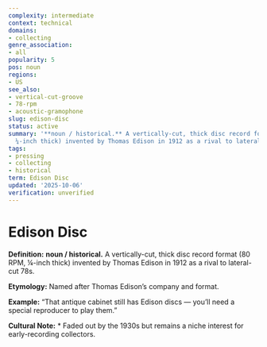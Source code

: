 ```yaml
---
complexity: intermediate
context: technical
domains:
- collecting
genre_association:
- all
popularity: 5
pos: noun
regions:
- US
see_also:
- vertical-cut-groove
- 78-rpm
- acoustic-gramophone
slug: edison-disc
status: active
summary: '**noun / historical.** A vertically-cut, thick disc record format (80 RPM,
  ¼-inch thick) invented by Thomas Edison in 1912 as a rival to lateral-cut 78s.'
tags:
- pressing
- collecting
- historical
term: Edison Disc
updated: '2025-10-06'
verification: unverified
---
```


# Edison Disc

**Definition:** **noun / historical.** A vertically-cut, thick disc record format (80 RPM, ¼-inch thick) invented by Thomas Edison in 1912 as a rival to lateral-cut 78s.

**Etymology:** Named after Thomas Edison’s company and format.

**Example:** “That antique cabinet still has Edison discs — you’ll need a special reproducer to play them.”

**Cultural Note:** * Faded out by the 1930s but remains a niche interest for early-recording collectors.

